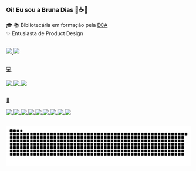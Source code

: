 ### Oi! Eu sou a Bruna Dias 🖖☕🦜

🎓 
📚 Bibliotecária em formação pela <a href="https://www.eca.usp.br/">ECA</a><br>
✨ Entusiasta de Product Design <br>
##
<div>
  <a href="https://github.com/brun4">
  <img height="180em" src="https://github-readme-stats.vercel.app/api?username=brun4&show_icons=true&theme=synthwave&include_all_commits=true&count_private=true"/>
  <img height="180em" src="https://github-readme-stats.vercel.app/api/top-langs/?username=brun4&layout=compact&langs_count=7&theme=synthwave"/>
</div>


  
##
  
💻  
<div style="display: inline_block">
  <img align="center" height="20" src="https://img.shields.io/badge/NVIDIA-GTX1050-76B900?style=for-the-badge&logo=nvidia&logoColor=white">
  <img align="center" height="20" src="https://img.shields.io/badge/Intel-Core_i7_7th-0071C5?style=for-the-badge&logo=intel&logoColor=white">
  <img align="center" height="20" src="https://img.shields.io/badge/Windows-DELL_INSPIRON_15_7000-0078D6?style=for-the-badge&logo=windows&logoColor=white">
</div>


  ##

  🚀
  <div style="display:inline_block">
  <img align="center" height="20" src="https://img.shields.io/badge/HTML-239120?style=for-the-badge&logo=html5&logoColor=white">  
  <img align="center" height="20" src="https://img.shields.io/badge/JavaScript-F7DF1E?style=for-the-badge&logo=javascript&logoColor=black">  
  <img align="center" height="20" src="https://img.shields.io/badge/CSS-239120?&style=for-the-badge&logo=css3&logoColor=white">  
  <img align="center" height="20" src="https://img.shields.io/badge/Bootstrap-563D7C?style=for-the-badge&logo=bootstrap&logoColor=white">
  <img align="center" height="20" src="https://img.shields.io/badge/React_Native-20232A?style=for-the-badge&logo=react&logoColor=61DAFB">
  <img align="center" height="20" src="https://img.shields.io/badge/Python-3776AB?style=for-the-badge&logo=python&logoColor=white">
  <img align="center" height="20" src="https://img.shields.io/badge/Shell_Script-121011?style=for-the-badge&logo=gnu-bash&logoColor=white">
  <img align="center" height="20" src="https://img.shields.io/badge/jQuery-0769AD?style=for-the-badge&logo=jquery&logoColor=white">
  <img align="center" height="20" src="https://img.shields.io/badge/Microsoft_Office-D83B01?style=for-the-badge&logo=microsoft-office&logoColor=white">
    
    
    
    
  </div>
  

    
 ##
    
  ![Snake animation](https://github.com/brun4/brun4/blob/output/github-contribution-grid-snake.svg)

    
  
  
  
  


